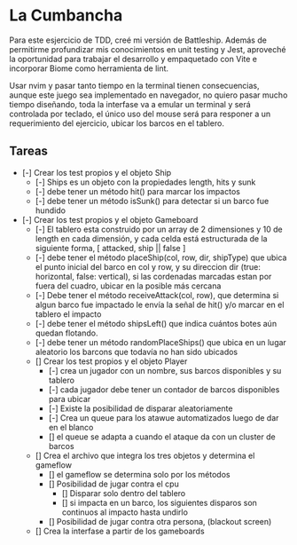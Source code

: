 # La Cumbancha

Para este esjercicio de TDD, creé mi versión de Battleship. Además de permitirme profundizar mis conocimientos en unit testing y Jest, aproveché la oportunidad para trabajar el desarrollo y empaquetado con Vite e incorporar Biome como herramienta de lint.

Usar nvim y pasar tanto tiempo en la terminal tienen consecuencias, aunque este juego sea implementado en navegador, no quiero pasar mucho tiempo diseñando, toda la interfase va a emular un terminal y será controlada por teclado, el único uso del mouse será para responer a un requerimiento del ejercicio, ubicar los barcos en el tablero.

## Tareas
- [-] Crear los test propios y el objeto Ship
    - [-] Ships es un objeto con la propiedades length, hits y sunk
    - [-] debe tener un método hit() para marcar los impactos
    - [-] debe tener un método isSunk() para detectar si un barco fue hundido
- [-] Crear los test propios y el objeto Gameboard
    - [-] El tablero esta construido por un array de 2 dimensiones y 10 de length en cada dimensión, y cada celda está estructurada de la siguiente forma, [ attacked<boolean>, ship<object> || false ]
    - [-] debe tener el método placeShip(col<number>, row<number>, dir<boolean>, shipType<string>) que ubica el punto inicial del barco en col y row, y su direccion dir (true: horizontal, false: vertical), si las cordenadas marcadas estan por fuera del cuadro, ubicar en la posible más cercana
    - [-] Debe tener el método receiveAttack(col<number>, row<number>), que determina si algun barco fue impactado le envía la señal de hit() y/o marcar en el tablero el impacto
    - [-] debe tener el método shipsLeft() que indica cuántos botes aún quedan flotando.
    - [-] debe tener un método randomPlaceShips() que ubica en un lugar aleatorio los barcons que todavía no han sido ubicados
- [] Crear los test propios y el objeto Player
    - [-] crea un jugador con un nombre, sus barcos disponibles y su tablero
    - [-] cada jugador debe tener un contador de barcos disponibles para ubicar
    - [-] Existe la posibilidad de disparar aleatoriamente
    - [-] Crea un queue para los atawue automatizados luego de dar en el blanco
    - [] el queue se adapta a cuando el ataque da con un cluster de barcos
- [] Crea el archivo que integra los tres objetos y determina el gameflow
    - [] el gameflow se determina solo por los métodos
    - [] Posibilidad de jugar contra el cpu
        - [] Disparar solo dentro del tablero
        - [] si impacta en un barco, los siguientes disparos son continuos al impacto hasta undirlo
    - [] Posibilidad de jugar contra otra persona, (blackout screen)
- [] Crea la interfase a partir de los gameboards
